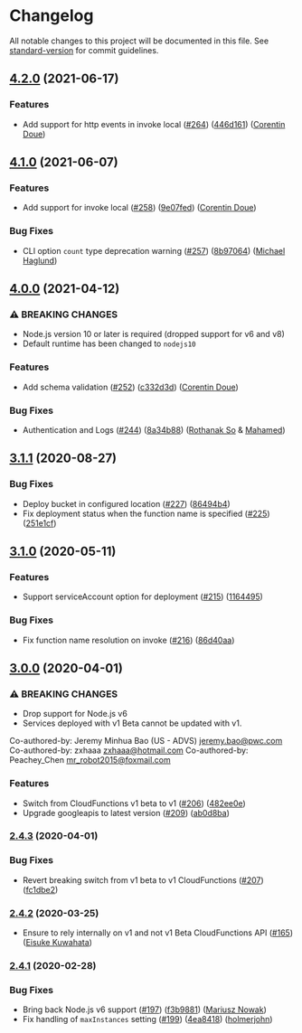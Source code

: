 # Changelog

All notable changes to this project will be documented in this file. See [standard-version](https://github.com/conventional-changelog/standard-version) for commit guidelines.

## [4.2.0](https://github.com/serverless/serverless-google-cloudfunctions/compare/v4.1.0...v4.2.0) (2021-06-17)

### Features

- Add support for http events in invoke local ([#264](https://github.com/serverless/serverless-google-cloudfunctions/issues/264)) ([446d161](https://github.com/serverless/serverless-google-cloudfunctions/commit/446d161a3ddff8e3eaed41af0f9e415726cd23dd)) ([Corentin Doue](https://github.com/CorentinDoue))

## [4.1.0](https://github.com/serverless/serverless-google-cloudfunctions/compare/v4.0.0...v4.1.0) (2021-06-07)

### Features

- Add support for invoke local ([#258](https://github.com/serverless/serverless-google-cloudfunctions/issues/258)) ([9e07fed](https://github.com/serverless/serverless-google-cloudfunctions/commit/9e07fedf8049836a45b038ddd2b972526c8aee6a)) ([Corentin Doue](https://github.com/CorentinDoue))

### Bug Fixes

- CLI option `count` type deprecation warning ([#257](https://github.com/serverless/serverless-google-cloudfunctions/issues/257)) ([8b97064](https://github.com/serverless/serverless-google-cloudfunctions/commit/8b970648f08ee39c1e8d60a373c2c1798c8cde3f)) ([Michael Haglund](https://github.com/hagmic))

## [4.0.0](https://github.com/serverless/serverless-google-cloudfunctions/compare/v3.1.1...v4.0.0) (2021-04-12)

### ⚠ BREAKING CHANGES

- Node.js version 10 or later is required (dropped support for v6 and v8)
- Default runtime has been changed to `nodejs10`

### Features

- Add schema validation ([#252](https://github.com/serverless/serverless-google-cloudfunctions/issues/252)) ([c332d3d](https://github.com/serverless/serverless-google-cloudfunctions/commit/c332d3d909b6984395cee003f4a139d5aa9e0729)) ([Corentin Doue](https://github.com/CorentinDoue))

### Bug Fixes

- Authentication and Logs ([#244](https://github.com/serverless/serverless-google-cloudfunctions/issues/244)) ([8a34b88](https://github.com/serverless/serverless-google-cloudfunctions/commit/8a34b88250e4cacda46f34024ba482b2051deac9)) ([Rothanak So](https://github.com/rothso) & [Mahamed](https://github.com/upodroid))

## [3.1.1](https://github.com/serverless/serverless-google-cloudfunctions/compare/v3.1.0...v3.1.1) (2020-08-27)

### Bug Fixes

- Deploy bucket in configured location ([#227](https://github.com/serverless/serverless-google-cloudfunctions/issues/227)) ([86494b4](https://github.com/serverless/serverless-google-cloudfunctions/commit/86494b4ef88ac54ccb0d29014a2bb3806c055ea9))
- Fix deployment status when the function name is specified ([#225](https://github.com/serverless/serverless-google-cloudfunctions/issues/225)) ([251e1cf](https://github.com/serverless/serverless-google-cloudfunctions/commit/251e1cf61c04a0d28509eea08b603a91f6d73440))

## [3.1.0](https://github.com/serverless/serverless-google-cloudfunctions/compare/v3.0.0...v3.1.0) (2020-05-11)

### Features

- Support serviceAccount option for deployment ([#215](https://github.com/serverless/serverless-google-cloudfunctions/issues/215)) ([1164495](https://github.com/serverless/serverless-google-cloudfunctions/commit/11644956771bc64dc0259b6316502f104fadf1ea))

### Bug Fixes

- Fix function name resolution on invoke ([#216](https://github.com/serverless/serverless-google-cloudfunctions/issues/216)) ([86d40aa](https://github.com/serverless/serverless-google-cloudfunctions/commit/86d40aa3ab07e512eb7e6a92424db399335a8201))

## [3.0.0](https://github.com/serverless/serverless-google-cloudfunctions/compare/v2.4.3...v3.0.0) (2020-04-01)

### ⚠ BREAKING CHANGES

- Drop support for Node.js v6
- Services deployed with v1 Beta cannot be updated with v1.

Co-authored-by: Jeremy Minhua Bao (US - ADVS) <jeremy.bao@pwc.com>
Co-authored-by: zxhaaa <zxhaaa@hotmail.com>
Co-authored-by: Peachey_Chen <mr_robot2015@foxmail.com>

### Features

- Switch from CloudFunctions v1 beta to v1 ([#206](https://github.com/serverless/serverless-google-cloudfunctions/issues/206)) ([482ee0e](https://github.com/serverless/serverless-google-cloudfunctions/commit/482ee0e63a1f72dec8cce6c80dfe66ab406671ae))
- Upgrade googleapis to latest version ([#209](https://github.com/serverless/serverless-google-cloudfunctions/issues/209)) ([ab0d8ba](https://github.com/serverless/serverless-google-cloudfunctions/commit/ab0d8ba802d5999c9848232e836651c577a9f0cd))

### [2.4.3](https://github.com/serverless/serverless-google-cloudfunctions/compare/v2.4.2...v2.4.3) (2020-04-01)

### Bug Fixes

- Revert breaking switch from v1 beta to v1 CloudFunctions ([#207](https://github.com/serverless/serverless-google-cloudfunctions/issues/207)) ([fc1dbe2](https://github.com/serverless/serverless-google-cloudfunctions/commit/fc1dbe28be4b1dab0abe4216993c63c543e547eb))

### [2.4.2](https://github.com/serverless/serverless-google-cloudfunctions/compare/v2.4.1...v2.4.2) (2020-03-25)

- Ensure to rely internally on v1 and not v1 Beta CloudFunctions API ([#165](https://github.com/serverless/serverless-google-cloudfunctions/issues/165)) ([Eisuke Kuwahata](https://github.com/mather))

### [2.4.1](https://github.com/serverless/serverless-google-cloudfunctions/compare/v2.4.0...v2.4.1) (2020-02-28)

### Bug Fixes

- Bring back Node.js v6 support ([#197](https://github.com/serverless/serverless-google-cloudfunctions/issues/197)) ([f3b9881](https://github.com/serverless/serverless-google-cloudfunctions/commit/f3b9881086ff39416861c7b0549a4ded14fe7268)) ([Mariusz Nowak](https://github.com/medikoo))
- Fix handling of `maxInstances` setting ([#199](https://github.com/serverless/serverless-google-cloudfunctions/issues/199)) ([4ea8418](https://github.com/serverless/serverless-google-cloudfunctions/commit/4ea841879edf8605fe5b38668f6d1fb875347aae)) ([holmerjohn](https://github.com/holmerjohn))
